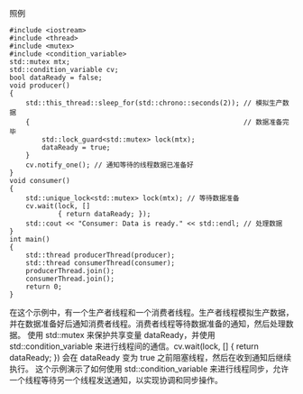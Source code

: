 照例
```
#include <iostream>
#include <thread>
#include <mutex>
#include <condition_variable>
std::mutex mtx;
std::condition_variable cv;
bool dataReady = false;
void producer()
{
    std::this_thread::sleep_for(std::chrono::seconds(2)); // 模拟生产数据
    {                                                     // 数据准备完毕
        std::lock_guard<std::mutex> lock(mtx);
        dataReady = true;
    }
    cv.notify_one(); // 通知等待的线程数据已准备好
}
void consumer()
{
    std::unique_lock<std::mutex> lock(mtx); // 等待数据准备
    cv.wait(lock, []
            { return dataReady; });
    std::cout << "Consumer: Data is ready." << std::endl; // 处理数据
}
int main()
{
    std::thread producerThread(producer);
    std::thread consumerThread(consumer);
    producerThread.join();
    consumerThread.join();
    return 0;
}
```
在这个示例中，有一个生产者线程和一个消费者线程。生产者线程模拟生产数据，并在数据准备好后通知消费者线程。消费者线程等待数据准备的通知，然后处理数据。
使用 std::mutex 来保护共享变量 dataReady，并使用 std::condition_variable 来进行线程间的通信。cv.wait(lock, [] { return dataReady; }) 会在 dataReady 变为 true 之前阻塞线程，然后在收到通知后继续执行。
这个示例演示了如何使用 std::condition_variable 来进行线程同步，允许一个线程等待另一个线程发送通知，以实现协调和同步操作。